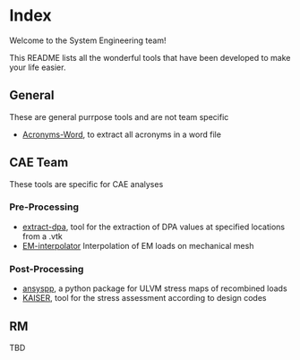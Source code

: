 # Index
Welcome to the System Engineering team!

This README lists all the wonderful tools that have been developed to make your life easier.


## General
These are general purrpose tools and are not team specific

- [Acronyms-Word](https://github.com/Systems-Modelling-Unit-NiER/Acronyms-Word), to extract all acronyms in a word file

## CAE Team
These tools are specific for CAE analyses

### Pre-Processing
- [extract-dpa](https://github.com/Systems-Modelling-Unit-NiER/extract-dpa), tool for the extraction of DPA values at specified locations from a .vtk
- [EM-interpolator](https://github.com/Systems-Modelling-Unit-NiER/EM-Interpolator) Interpolation of EM loads on mechanical mesh

### Post-Processing
- [ansyspp](https://github.com/Systems-Modelling-Unit-NiER/ansyspp), a python package for ULVM stress maps of recombined loads
- [KAISER](https://github.com/Systems-Modelling-Unit-NiER/KAISER), tool for the stress assessment according to design codes



## RM
TBD
